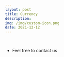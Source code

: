 ```yaml
---
layout: post
title: Currency
description: 
img: /img/custom-icon.png
date: 2021-12-12
---
```





<Br>
   
* Feel free to contact us

 
  
  



